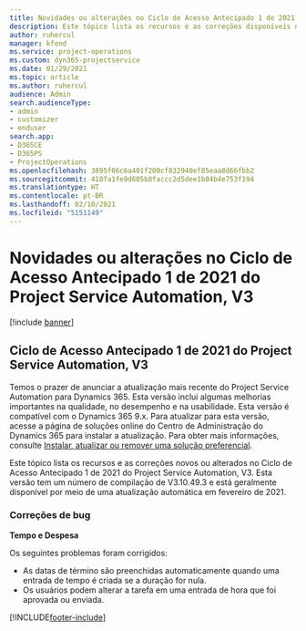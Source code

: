 ```yaml
---
title: Novidades ou alterações no Ciclo de Acesso Antecipado 1 de 2021 do Project Service Automation, V3
description: Este tópico lista os recursos e as correções disponíveis no Ciclo de Acesso Antecipado 1 de 2021 do Project Service Automation, V3.
author: ruhercul
manager: kfend
ms.service: project-operations
ms.custom: dyn365-projectservice
ms.date: 01/29/2021
ms.topic: article
ms.author: ruhercul
audience: Admin
search.audienceType:
- admin
- customizer
- enduser
search.app:
- D365CE
- D365PS
- ProjectOperations
ms.openlocfilehash: 3895f06c6a401f200cf832940ef85eaa8d66fbb2
ms.sourcegitcommit: 418fa1fe9d605b8faccc2d5dee1b04b4e753f194
ms.translationtype: HT
ms.contentlocale: pt-BR
ms.lasthandoff: 02/10/2021
ms.locfileid: "5151149"
---
```

# <a name="whats-new-or-changed-in-project-service-automation-early-access-wave-1-2021-v3"></a>Novidades ou alterações no Ciclo de Acesso Antecipado 1 de 2021 do Project Service Automation, V3

[!include [banner](../includes/psa-now-project-operations.md)]

## <a name="project-service-automation-early-access-wave-1-2021-v3"></a>Ciclo de Acesso Antecipado 1 de 2021 do Project Service Automation, V3

Temos o prazer de anunciar a atualização mais recente do Project Service Automation para Dynamics 365. Esta versão inclui algumas melhorias importantes na qualidade, no desempenho e na usabilidade. Esta versão é compatível com o Dynamics 365 9.x. Para atualizar para esta versão, acesse a página de soluções online do Centro de Administração do Dynamics 365 para instalar a atualização. Para obter mais informações, consulte [Instalar, atualizar ou remover uma solução preferencial](https://docs.microsoft.com/power-platform/admin/install-remove-preferred-solution).

Este tópico lista os recursos e as correções novos ou alterados no Ciclo de Acesso Antecipado 1 de 2021 do Project Service Automation, V3. Esta versão tem um número de compilação de V3.10.49.3 e está geralmente disponível por meio de uma atualização automática em fevereiro de 2021.


### <a name="bug-fixes"></a>Correções de bug

**Tempo e Despesa**

Os seguintes problemas foram corrigidos:

- As datas de término são preenchidas automaticamente quando uma entrada de tempo é criada se a duração for nula.
- Os usuários podem alterar a tarefa em uma entrada de hora que foi aprovada ou enviada.


[!INCLUDE[footer-include](../includes/footer-banner.md)]